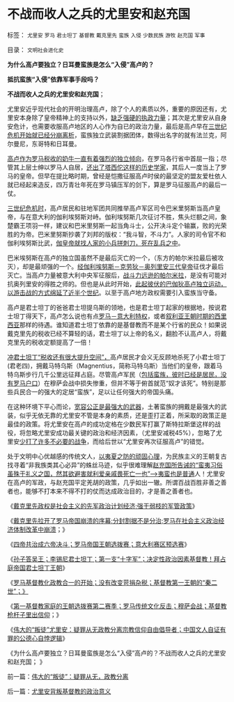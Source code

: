 # 不战而收人之兵的尤里安和赵充国

标签： `尤里安` `罗马` `君士坦丁` `基督教` `戴克里先` `蛮族` `入侵` `少数民族` `游牧` `赵充国` `军事` 

目录： `文明社会进化史`

**为什么高卢要独立？日耳曼蛮族是怎么“入侵”高卢的？**

**抵抗蛮族“入侵”依靠军事手段吗？**

**不战而收人之兵的尤里安和赵充国**；

尤里安近乎现代社会的开明治理高卢，除了个人的素质以外，重要的原因还有，尤里安本身除了皇帝精神上的支持以外，[缺乏强硬的执政力量](../../../2009/9/3/谁主张谁维护，妥协是实力平衡的结果.md)；其次是尤里安从自身安危计，也需要收服高卢地区的人心作为自已的政治力量，最后是高卢早在[三世纪危机开始就已经分崩离析](../../../2010/8/29/中央集权令罗马“独”亦裂不独也分裂.md)，蛮族独立武装割据团体，数得出名字的就有法兰克，阿尔曼尼，东哥特和日耳曼。

[高卢作为罗马税收的奶牛一直有着强烈的独立倾向](../../../2010/8/29/公有制革命成功了，&nbsp;不缺信仰了，罗马帝国灭亡了.md)，在罗马各行省中首屈一指；尽管其上层士绅以罗马人自居，[还出了塔西佗这样的历史学家](../../../2010/10/7/波普尔哲学本身是伪科学;.md)，其后人一度当上了罗马的皇帝。但早在提比略时期，曾经是恺撒征服高卢时侯的最坚定的盟友爱杜依人就已经起来造反，四万青壮年死在罗马镇压军的剑下，算是罗马征服高卢的最后一仗。



[三世纪危机时](../../../2010/8/28/罗马帝国崩溃前的挣扎，三世纪危机的颠峰.md)，高卢居民和驻地军团共同推举高卢军区司令巴米里努斯当高卢皇帝，与在意大利的伽利埃努斯对峙。伽利埃努斯几次征讨不胜，焦头烂额之间，象楚霸王项羽一样，建议和巴米里努斯一起当角斗士，公开决斗定个输赢，败的光荣胜的为帝。巴米里努斯抄袭了刘邦的版权：“我斗智，不斗力”。人家的司令官不和伽利埃努斯比武，[伽皇帝就找人家的小兵拼刺刀，死在乱兵之中](../../../2010/8/28/罗马帝国崩溃前的挣扎，三世纪危机的颠峰.md)。

巴米埃努斯在高卢的独立国虽然不是最后灭亡的一个，（东方的帕尔米拉最后被攻灭），却是最顽强的一个。[经伽利埃努斯－克劳狄－奥列里安三代皇帝](../../../2010/10/5/危机中如何“独裁”，“危机后”如何不独裁？.md)征伐才最后灭亡。当高卢力量被意大利中央军征服后，[战斗力远逊的帕尔米拉](../../../2010/9/8/为什么大皇帝们都爱做牛皮军事天才？.md)，是没有可能对抗奥列里安的得胜之师的。但也是从此时开始，[此起彼伏的巴伽狄高卢独立运动，以游击战的方式绵延了近半个世纪](../../../2010/10/5/税收过重，社会必然分裂;罗马帝国因重税覆灭.md)。以至于高卢地方政权需要引入蛮族当守备。

高卢是君士坦丁的爸爸君士坦提乌斯的领地，也是君士坦丁起家的根据地，按说君士坦丁得天下，高卢怎么说也有点[罗马－意大利特权](../../../2010/8/28/罗马帝国户籍制度和房地产泡沫；.md)，或者[叙利亚王朝时期的西里西亚](../../../2010/9/6/罗马叙利亚王朝和“上海邦”祭师皇帝.md)那样的待遇。谁知道君士坦丁依靠的是基督教而不是某个行省的民众！如果说戴克里先的税收已经不算轻的话，君士坦丁以上帝的名义，翻脸不认高卢人，将戴克里先的税收定额提高了一倍！

[冲君士坦丁“税收还有很大提升空间”，](../../../2010/9/2/民主目的是合理税收;公有制就是税收;税负低估.md)高卢居民才会义无反顾地杀死了小君士坦丁(君老四)，拥戴马特乌斯（Magnentius，简称马特乌斯）当他们的皇帝，跟着马特乌斯步行几千公里远征拜占庭。尽管高卢军民（[包括蛮族，彼时已经是居民，没有罗马户口](../../../2010/5/13/历史大趋势，人是最根本的社会财富.md)）在穆萨会战中损失惨重，但并不等于俯首就范“奴才该死”。特别是那些兵民合一的强大的定居“蛮族”，足以让任何强大的帝国头痛。

在这种环境下平心而论，[宽容公正是最强大的武器](../../../2010/5/22/阿拉伯帝国崛起和王朝灭亡的内因.md)，土著蛮族的拥戴是最强大的武装，似乎无依无靠的尤里安不管是本身的素质，还是歪打正着，所采取的政策正是最佳的政策。将尤里安在高卢的成功定格在少数民军打赢了斯特拉斯堡这样的战役，将忽略尤里安成功最关键的政治和经济因素，（尤里安减税45%），忽略了尤里安[少打了许多不必要的战争](../../../2009/12/15/专打不必要的战争的愤青文化.md)，而给后世以“尤里安再次征服高卢”的错觉。

处于文明中心优越感的传统文人，[以夷夏之防的顽固心理](../../../2010/6/2/道德史观“夷夏之防”历史民族主义流派.md)，为民族主义的王朝复古找寻着“非我族类其心必异”的蛛丝马迹，似乎很难理解[赵充国所告诫的“蛮夷习俗虽殊于礼义之国，然其欲避害就利爱亲戚畏死亡一也”——>夷蛮也是普通](../../../2008/11/27/血的教训：不要妖魔化敌人.md)人！尤里安在高卢的军政，与赵充国平定羌胡的政策，几乎如出一辙。所谓百战百胜非善之善者也，能够不打本来不得不打的仗而达成政治目的，才是善之善者也。

《[戴克里先政权是社会主义的先军政治计划经济;强干弱枝的军管政策](../../../2010/11/7/罗马帝国的政治改革向宋朝靠拢.md)》

《[戴克里先拉开了罗马帝国崩溃的序幕;分封割据不是分治;罗马在社会主义政治经济体制改革中崩溃](../../../2010/11/7/分封割据不是分治;罗马帝国在“救亡”中加速崩溃；.md)；》

《[四帝共治成六帝决斗；罗马帝国王朝选拨赛；意大利赛区预选赛](../../../2010/11/7/四帝共治成六帝决斗；罗马帝国王朝选拨赛.md)》

《[孙子答吴王；李锡尼君士坦丁；第一支“十字军”；决定性政治因素基督教！拜占庭帝国君士坦丁王朝](../../../2010/11/8/孙子为罗马内战开出的赔率；基督教的决定性.md)》

《[罗马基督教化政教合一的开始；没有改变苛捐杂税；基督教第一王朝的“秦二世”；》](../../../2010/11/8/罗马第一基督教王朝计划生育和秦二世.md)

《[第一基督教家庭的王朝选拨赛第二赛季；罗马传统文化反击；穆萨会战；基督教枪杆子里出信仰](../../../2010/11/8/穆萨会战，传统的反击，枪杆子里出信仰.md)；》

《[伟大的“叛徒”尤里安：疑罪从无政教分离宗教信仰自由倡导者；中国文人自证有罪的公德心自悖逻辑](../../../2010/11/9/伟大的“叛徒”：疑罪从无，政教分离.md)》

《为什么高卢要独立？日耳曼蛮族是怎么“入侵”高卢的？不战而收人之兵的尤里安和赵充国； 》

前一篇：[伟大的“叛徒”：疑罪从无，政教分离](../../../2010/11/9/伟大的“叛徒”：疑罪从无，政教分离.md)

后一篇：[尤里安背叛基督教的政治意义](../../../2010/11/9/尤里安背叛基督教的政治意义.md)
